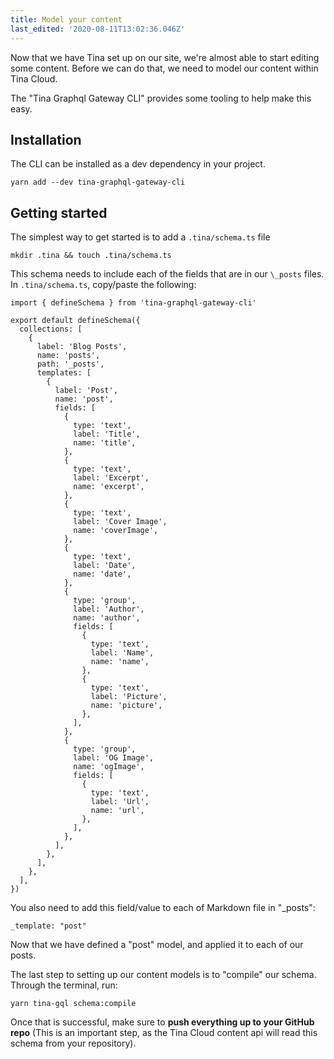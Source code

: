 ```yaml
---
title: Model your content
last_edited: '2020-08-11T13:02:36.046Z'
---
```


Now that we have Tina set up on our site, we're almost able to start editing some content. Before we can do that, we need to model our content within Tina Cloud.

The "Tina Graphql Gateway CLI" provides some tooling to help make this easy.

## Installation

The CLI can be installed as a dev dependency in your project.

```bash,copy
yarn add --dev tina-graphql-gateway-cli
```

## Getting started

The simplest way to get started is to add a `.tina/schema.ts` file

```bash,copy
mkdir .tina && touch .tina/schema.ts
```

This schema needs to include each of the fields that are in our `\_posts` files.
In `.tina/schema.ts`, copy/paste the following:

```jsx,copy
import { defineSchema } from 'tina-graphql-gateway-cli'

export default defineSchema({
  collections: [
    {
      label: 'Blog Posts',
      name: 'posts',
      path: '_posts',
      templates: [
        {
          label: 'Post',
          name: 'post',
          fields: [
            {
              type: 'text',
              label: 'Title',
              name: 'title',
            },
            {
              type: 'text',
              label: 'Excerpt',
              name: 'excerpt',
            },
            {
              type: 'text',
              label: 'Cover Image',
              name: 'coverImage',
            },
            {
              type: 'text',
              label: 'Date',
              name: 'date',
            },
            {
              type: 'group',
              label: 'Author',
              name: 'author',
              fields: [
                {
                  type: 'text',
                  label: 'Name',
                  name: 'name',
                },
                {
                  type: 'text',
                  label: 'Picture',
                  name: 'picture',
                },
              ],
            },
            {
              type: 'group',
              label: 'OG Image',
              name: 'ogImage',
              fields: [
                {
                  type: 'text',
                  label: 'Url',
                  name: 'url',
                },
              ],
            },
          ],
        },
      ],
    },
  ],
})
```

You also need to add this field/value to each of Markdown file in "\_posts":

`_template: "post"`

Now that we have defined a "post" model, and applied it to each of our posts.

The last step to setting up our content models is to "compile" our schema. Through the terminal, run:

```bash,copy
yarn tina-gql schema:compile
```

Once that is successful, make sure to **push everything up to your GitHub repo** (This is an important step, as the Tina Cloud content api will read this schema from your repository).
